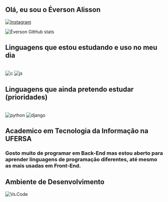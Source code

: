 
## Olá, eu sou o Éverson Alisson

[![Instagram](https://img.shields.io/badge/Instagram-E4405F?style=for-the-badge&logo=instagram&logoColor=white)](https://instagram.com/everson.alisson_?igshid%253DNTc4MTIwNjQ2YQ%253D%253D)

![Éverson GitHub stats](https://github-readme-stats.vercel.app/api?username=Everson-Alisson&show_icons=true&theme=tokyonight)

## Linguagens que estou estudando e uso no meu dia

<div style="display: inline_block"><br/>
<img align="center" alt="c" src="https://img.shields.io/badge/C-00599C?style=for-the-badge&logo=c&logoColor=white" />
<img align="center" alt="js" src="https://img.shields.io/badge/JavaScript-323330?style=for-the-badge&logo=javascript&logoColor=F7DF1E" />
</div/br>

## Linguagens que ainda pretendo estudar (prioridades)

<div style="display: inline_block"><br/>
<img align="center" alt="python" src="https://img.shields.io/badge/Python-14354C?style=for-the-badge&logo=python&logoColor=white" />
<img align="center" alt="django" src="https://img.shields.io/badge/Django-092E20?style=for-the-badge&logo=django&logoColor=white" />
</div/br>

## Academico em Tecnologia da Informação na UFERSA 
### Gosto muito de programar em Back-End mas estou aberto para aprender linguagens de programação diferentes, até mesmo as mais usadas em Front-End.

## Ambiente de Desenvolvimento
 
![Vs.Code](https://img.shields.io/badge/Visual_Studio_Code-0078D4?style=for-the-badge&logo=visual%20studio%20code&logoColor=white)

